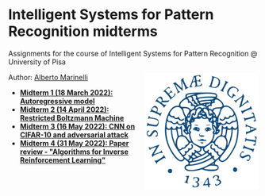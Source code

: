 # Intelligent Systems for Pattern Recognition midterms
Assignments for the course of Intelligent Systems for Pattern Recognition @ University of Pisa

<img src="imgs/unipi_logo.png" align="right" alt="Unipi logo">

Author: [Alberto Marinelli](https://github.com/AlbertoMarinelli)

- **[Midterm 1 (18 March 2022): Autoregressive model](midterm1)**
- **[Midterm 2 (14 April 2022): Restricted Boltzmann Machine](midterm2)**
- **[Midterm 3 (16 May 2022): CNN on CIFAR-10 and adversarial attack](midterm3)**
- **[Midterm 4 (31 May 2022): Paper review - "Algorithms for Inverse Reinforcement Learning"](midterm4)**

